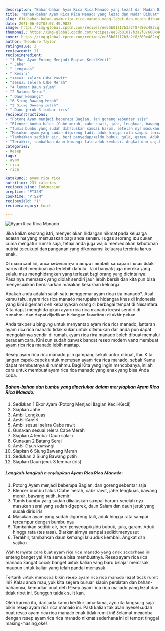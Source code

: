 ```yaml
---
description: "Bahan-bahan Ayam Rica Rica Manado yang lezat dan Mudah Dibuat"
title: "Bahan-bahan Ayam Rica Rica Manado yang lezat dan Mudah Dibuat"
slug: 610-bahan-bahan-ayam-rica-rica-manado-yang-lezat-dan-mudah-dibuat
date: 2021-06-02T08:07:49.982Z
image: https://img-global.cpcdn.com/recipes/ee55b01017b3a2f8/680x482cq70/ayam-rica-rica-manado-foto-resep-utama.jpg
thumbnail: https://img-global.cpcdn.com/recipes/ee55b01017b3a2f8/680x482cq70/ayam-rica-rica-manado-foto-resep-utama.jpg
cover: https://img-global.cpcdn.com/recipes/ee55b01017b3a2f8/680x482cq70/ayam-rica-rica-manado-foto-resep-utama.jpg
author: Theodore Taylor
ratingvalue: 3
reviewcount: 11
recipeingredient:
- "1 Ekor Ayam Potong Menjadi Bagian KecilKecil"
- " Jahe"
- " Lengkuas"
- " Kemiri"
- "sesuai selera Cabe rawit"
- "sesuai selera Cabe Merah"
- "4 lembar Daun salam"
- "2 Batang Serai"
- " Daun kemangi"
- "6 Siung Bawang Merah"
- "2 Siung Bawang putih"
- " Daun jeruk 3 lembar iris"
recipeinstructions:
- "Potong Ayam menjadi beberapa Bagian, dan goreng sebentar saja"
- "Blender bumbu halus (Cabe merah, cabe rawit, jahe, lengkuas, bawang merah, bawang putih, kemiri)"
- "Tumis bumbu yang sudah dihaluskan sampai harum, setelah nya masukan serai yang sudah digeprek, daun Salam dan daun jeruk yang sudah diris iris"
- "Masukan ayam yang sudah digoreng tadi, aduk hingga rata sampai tercampur dengan bumbu nya"
- "Tambahkan sedikir air, beri penyedap/kaldu bubuk, gula, garam. Aduk hingga rata (tes rasa). Biarkan airnya sampai sedikit menyusut"
- "Terakhir, tambahkan daun kemangi lalu aduk kembali. Angkat dan sajikan"
categories:
- Resep
tags:
- ayam
- rica
- rica

katakunci: ayam rica rica 
nutrition: 231 calories
recipecuisine: Indonesian
preptime: "PT32M"
cooktime: "PT52M"
recipeyield: "1"
recipecategory: Lunch

---
```



![Ayam Rica Rica Manado](https://img-global.cpcdn.com/recipes/ee55b01017b3a2f8/680x482cq70/ayam-rica-rica-manado-foto-resep-utama.jpg)

Jika kalian seorang istri, menyediakan hidangan nikmat pada keluarga adalah hal yang memuaskan bagi anda sendiri. Tugas seorang ibu bukan cuma mengatur rumah saja, tetapi anda juga wajib menyediakan kebutuhan nutrisi tercukupi dan panganan yang dikonsumsi keluarga tercinta harus enak.

Di masa  saat ini, anda sebenarnya mampu membeli santapan instan tidak harus ribet membuatnya terlebih dahulu. Tapi banyak juga mereka yang selalu mau menghidangkan yang terlezat bagi orang yang dicintainya. Pasalnya, memasak yang diolah sendiri jauh lebih bersih dan kita pun bisa menyesuaikan berdasarkan masakan kesukaan keluarga. 



Apakah anda adalah salah satu penggemar ayam rica rica manado?. Asal kamu tahu, ayam rica rica manado merupakan hidangan khas di Indonesia yang kini digemari oleh kebanyakan orang di berbagai tempat di Nusantara. Kita dapat menghidangkan ayam rica rica manado kreasi sendiri di rumahmu dan dapat dijadikan hidangan favoritmu di akhir pekan.

Anda tak perlu bingung untuk menyantap ayam rica rica manado, lantaran ayam rica rica manado tidak sukar untuk ditemukan dan anda pun dapat mengolahnya sendiri di rumah. ayam rica rica manado boleh dibuat memalui beragam cara. Kini pun sudah banyak banget resep modern yang membuat ayam rica rica manado lebih mantap.

Resep ayam rica rica manado pun gampang sekali untuk dibuat, lho. Kita jangan capek-capek untuk memesan ayam rica rica manado, sebab Kamu dapat membuatnya di rumahmu. Bagi Kita yang ingin mencobanya, inilah cara untuk membuat ayam rica rica manado yang enak yang bisa Anda coba.

<!--inarticleads1-->

##### Bahan-bahan dan bumbu yang diperlukan dalam menyiapkan Ayam Rica Rica Manado:

1. Sediakan 1 Ekor Ayam (Potong Menjadi Bagian Kecil-Kecil)
1. Siapkan  Jahe
1. Ambil  Lengkuas
1. Ambil  Kemiri
1. Ambil sesuai selera Cabe rawit
1. Gunakan sesuai selera Cabe Merah
1. Siapkan 4 lembar Daun salam
1. Gunakan 2 Batang Serai
1. Ambil  Daun kemangi
1. Siapkan 6 Siung Bawang Merah
1. Sediakan 2 Siung Bawang putih
1. Siapkan  Daun jeruk 3 lembar (iris)




<!--inarticleads2-->

##### Langkah-langkah menyiapkan Ayam Rica Rica Manado:

1. Potong Ayam menjadi beberapa Bagian, dan goreng sebentar saja
1. Blender bumbu halus (Cabe merah, cabe rawit, jahe, lengkuas, bawang merah, bawang putih, kemiri)
1. Tumis bumbu yang sudah dihaluskan sampai harum, setelah nya masukan serai yang sudah digeprek, daun Salam dan daun jeruk yang sudah diris iris
1. Masukan ayam yang sudah digoreng tadi, aduk hingga rata sampai tercampur dengan bumbu nya
1. Tambahkan sedikir air, beri penyedap/kaldu bubuk, gula, garam. Aduk hingga rata (tes rasa). Biarkan airnya sampai sedikit menyusut
1. Terakhir, tambahkan daun kemangi lalu aduk kembali. Angkat dan sajikan




Wah ternyata cara buat ayam rica rica manado yang enak sederhana ini enteng banget ya! Kita semua bisa membuatnya. Resep ayam rica rica manado Sangat cocok banget untuk kalian yang baru belajar memasak maupun untuk kalian yang telah pandai memasak.

Tertarik untuk mencoba bikin resep ayam rica rica manado lezat tidak rumit ini? Kalau anda mau, yuk kita segera buruan siapin peralatan dan bahan-bahannya, kemudian buat deh Resep ayam rica rica manado yang lezat dan tidak ribet ini. Sungguh taidak sulit kan. 

Oleh karena itu, daripada kamu berfikir lama-lama, ayo kita langsung saja bikin resep ayam rica rica manado ini. Pasti kalian tak akan nyesel sudah buat resep ayam rica rica manado enak tidak rumit ini! Selamat mencoba dengan resep ayam rica rica manado nikmat sederhana ini di tempat tinggal masing-masing,oke!.

